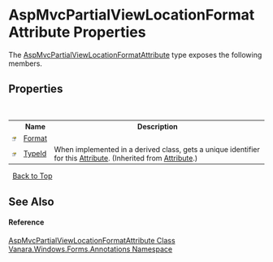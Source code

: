 # AspMvcPartialViewLocationFormatAttribute Properties
 

The <a href="3d26ad53-e09a-e291-918d-5615216544b3">AspMvcPartialViewLocationFormatAttribute</a> type exposes the following members.


## Properties
&nbsp;<table><tr><th></th><th>Name</th><th>Description</th></tr><tr><td>![Public property](media/pubproperty.gif "Public property")</td><td><a href="7b06b4b5-a0e0-173e-e0e7-8d54f6049dd4">Format</a></td><td /></tr><tr><td>![Public property](media/pubproperty.gif "Public property")</td><td><a href="http://msdn2.microsoft.com/en-us/library/sa1bf03e" target="_blank">TypeId</a></td><td>
When implemented in a derived class, gets a unique identifier for this <a href="http://msdn2.microsoft.com/en-us/library/e8kc3626" target="_blank">Attribute</a>.
 (Inherited from <a href="http://msdn2.microsoft.com/en-us/library/e8kc3626" target="_blank">Attribute</a>.)</td></tr></table>&nbsp;
<a href="#aspmvcpartialviewlocationformatattribute-properties">Back to Top</a>

## See Also


#### Reference
<a href="3d26ad53-e09a-e291-918d-5615216544b3">AspMvcPartialViewLocationFormatAttribute Class</a><br /><a href="600255aa-5477-7018-00f3-14fce5adebc9">Vanara.Windows.Forms.Annotations Namespace</a><br />
